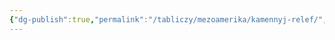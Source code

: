 ```yaml
---
{"dg-publish":true,"permalink":"/tabliczy/mezoamerika/kamennyj-relef/","dgPassFrontmatter":true}
---
```




